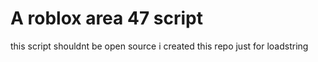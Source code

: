# A roblox area 47 script
this script shouldnt be open source i created this repo just for loadstring
